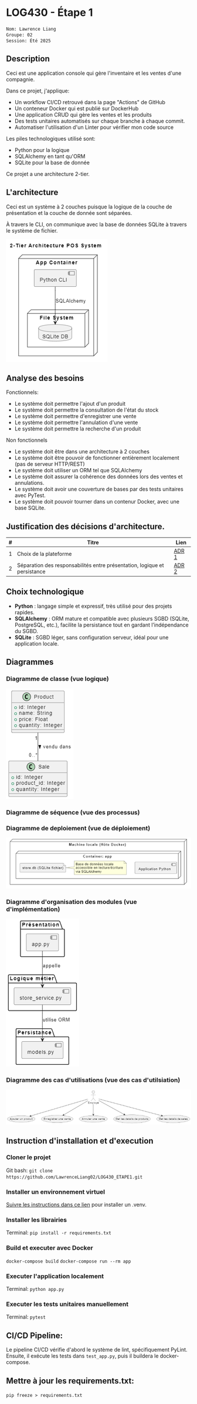 # LOG430 - Étape 1
```
Nom: Lawrence Liang
Groupe: 02
Session: Été 2025
```

## Description
Ceci est une application console qui gère l'inventaire et les ventes d'une compagnie. 

Dans ce projet, j'applique:
- Un workflow CI/CD retrouvé dans la page "Actions" de GitHub
- Un conteneur Docker qui est publié sur DockerHub
- Une application CRUD qui gère les ventes et les produits
- Des tests unitaires automatisés sur chaque branche à chaque commit.
- Automatiser l'utilisation d'un Linter pour vérifier mon code source

Les piles technologiques utilisé sont:
- Python pour la logique
- SQLAlchemy en tant qu'ORM
- SQLite pour la base de donnée

Ce projet a une architecture 2-tier.

## L'architecture

Ceci est un système à 2 couches puisque la logique de la couche de présentation et la couche de donnée sont séparées. 

À travers le CLI, on communique avec la base de données SQLite à travers le système de fichier.

![diagramme d'architecture](./docs/UML/lab1/architecture.png)

## Analyse des besoins

Fonctionnels:
- Le système doit permettre l'ajout d'un produit
- Le système doit permettre la consultation de l'état du stock
- Le système doit permettre d'enregistrer une vente
- Le système doit permettre l'annulation d'une vente
- Le système doit permettre la recherche d'un produit

Non fonctionnels
- Le système doit être dans une architecture à 2 couches
- Le système doit être pouvoir de fonctionner entièrement localement (pas de serveur HTTP/REST)
- Le système doit utiliser un ORM tel que SQLAlchemy
- Le système doit assurer la cohérence des données lors des ventes et annulations.
- Le système doit avoir une couverture de bases par des tests unitaires avec PyTest.
- Le système doit pouvoir tourner dans un contenur Docker, avec une base SQLite.

## Justification des décisions d'architecture.

| # | Titre | Lien |
| - | - | - |
| 1 | Choix de la plateforme | [ADR 1](docs/ADR/ADR1.md)|
| 2 | Séparation des responsabilités entre présentation, logique et persistance | [ADR 2](docs/ADR/ADR2.md)|


## Choix technologique

- **Python** : langage simple et expressif, très utilisé pour des projets rapides.
- **SQLAlchemy** : ORM mature et compatible avec plusieurs SGBD (SQLite, PostgreSQL, etc.), facilite la persistance tout en gardant l’indépendance du SGBD.
- **SQLite** : SGBD léger, sans configuration serveur, idéal pour une application locale.

## Diagrammes

### Diagramme de classe (vue logique)

![diagramme de classe](./docs/UML/lab1/classe.png)

### Diagramme de séquence (vue des processus)

### Diagramme de deploiement (vue de déploiement)

![diagramme de deploiement](./docs/UML/lab1/deploiement.png)

### Diagramme d'organisation des modules (vue d'implémentation)

![diagramme de cas d'utilisation](./docs/UML/lab1/modules.png)

### Diagramme des cas d'utilisations (vue des cas d'utilsiation)

![diagramme de cas d'utilisation](./docs/UML/lab1/cas_utilisation.png)

## Instruction d'installation et d'execution

### Cloner le projet
Git bash: `git clone https://github.com/LawrenceLiang02/LOG430_ETAPE1.git`

### Installer un environnement virtuel
[Suivre les instructions dans ce lien](https://packaging.python.org/en/latest/guides/installing-using-pip-and-virtual-environments/) pour installer un .venv.

### Installer les librairies
Terminal: `pip install -r requirements.txt`

### Build et executer avec Docker
`docker-compose build`
`docker-compose run --rm app`

### Executer l'application localement

Terminal: `python app.py`

### Executer les tests unitaires manuellement

Terminal: `pytest`

## CI/CD Pipeline:

Le pipeline CI/CD vérifie d'abord le système de lint, spécifiquement PyLint. Ensuite, il exécute les tests dans `test_app.py`, puis il buildera le docker-compose. 

## Mettre à jour les requirements.txt:

`pip freeze > requirements.txt`
